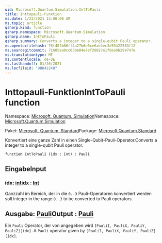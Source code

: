 ```yaml
---
uid: Microsoft.Quantum.Simulation.IntToPauli
title: Inttopauli-Funktion
ms.date: 1/23/2021 12:00:00 AM
ms.topic: article
qsharp.kind: function
qsharp.namespace: Microsoft.Quantum.Simulation
qsharp.name: IntToPauli
qsharp.summary: Converts a integer to a single-qubit Pauli operator.
ms.openlocfilehash: 76f482b86ff4a27b6e6ce6ae4ec3d59422563f12
ms.sourcegitcommit: 71605ea9cc630e84e7ef29027e1f0ea06299747e
ms.translationtype: MT
ms.contentlocale: de-DE
ms.lasthandoff: 01/26/2021
ms.locfileid: "98842248"
---
```

# <a name="inttopauli-function"></a><span data-ttu-id="815b6-102">Inttopauli-Funktion</span><span class="sxs-lookup"><span data-stu-id="815b6-102">IntToPauli function</span></span>

<span data-ttu-id="815b6-103">Namespace: [Microsoft. Quantum. Simulation](xref:Microsoft.Quantum.Simulation)</span><span class="sxs-lookup"><span data-stu-id="815b6-103">Namespace: [Microsoft.Quantum.Simulation](xref:Microsoft.Quantum.Simulation)</span></span>

<span data-ttu-id="815b6-104">Paket: [Microsoft. Quantum. Standard](https://nuget.org/packages/Microsoft.Quantum.Standard)</span><span class="sxs-lookup"><span data-stu-id="815b6-104">Package: [Microsoft.Quantum.Standard](https://nuget.org/packages/Microsoft.Quantum.Standard)</span></span>


<span data-ttu-id="815b6-105">Konvertiert eine ganze Zahl in einen Single-Qubit-Pauli-Operator.</span><span class="sxs-lookup"><span data-stu-id="815b6-105">Converts a integer to a single-qubit Pauli operator.</span></span>

```qsharp
function IntToPauli (idx : Int) : Pauli
```


## <a name="input"></a><span data-ttu-id="815b6-106">Eingabe</span><span class="sxs-lookup"><span data-stu-id="815b6-106">Input</span></span>

### <a name="idx--int"></a><span data-ttu-id="815b6-107">idx: [int](xref:microsoft.quantum.lang-ref.int)</span><span class="sxs-lookup"><span data-stu-id="815b6-107">idx : [Int](xref:microsoft.quantum.lang-ref.int)</span></span>

<span data-ttu-id="815b6-108">Ganzzahl im Bereich, der in die `0..3` Pauli-Operatoren konvertiert werden soll.</span><span class="sxs-lookup"><span data-stu-id="815b6-108">Integer in the range `0..3` to be converted to Pauli operators.</span></span>



## <a name="output--pauli"></a><span data-ttu-id="815b6-109">Ausgabe: [Pauli](xref:microsoft.quantum.lang-ref.pauli)</span><span class="sxs-lookup"><span data-stu-id="815b6-109">Output : [Pauli](xref:microsoft.quantum.lang-ref.pauli)</span></span>

<span data-ttu-id="815b6-110">Ein `Pauli` Operator, der von angegeben wird `[PauliI, PauliX, PauliY, PauliZ][idx]` .</span><span class="sxs-lookup"><span data-stu-id="815b6-110">A `Pauli` operator given by `[PauliI, PauliX, PauliY, PauliZ][idx]`.</span></span>